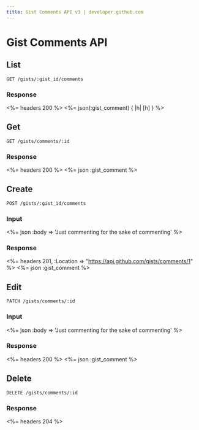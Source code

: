 ```yaml
---
title: Gist Comments API v3 | developer.github.com
---
```


# Gist Comments API

## List

    GET /gists/:gist_id/comments

### Response

<%= headers 200 %>
<%= json(:gist_comment) { |h| [h] } %>

## Get

    GET /gists/comments/:id

### Response

<%= headers 200 %>
<%= json :gist_comment %>

## Create

    POST /gists/:gist_id/comments

### Input

<%= json :body => 'Just commenting for the sake of commenting' %>

### Response

<%= headers 201,
      :Location => "https://api.github.com/gists/comments/1" %>
<%= json :gist_comment %>

## Edit

    PATCH /gists/comments/:id

### Input

<%= json :body => 'Just commenting for the sake of commenting' %>

### Response

<%= headers 200 %>
<%= json :gist_comment %>

## Delete

    DELETE /gists/comments/:id

### Response

<%= headers 204 %>

